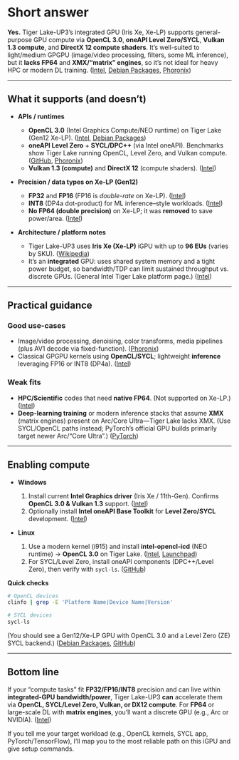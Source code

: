 # Short answer

**Yes.** Tiger Lake-UP3’s integrated GPU (Iris Xe, Xe-LP) supports general-purpose GPU compute via **OpenCL 3.0**, **oneAPI Level Zero/SYCL**, **Vulkan 1.3 compute**, and **DirectX 12 compute shaders**. It’s well-suited to light/medium GPGPU (image/video processing, filters, some ML inference), but it **lacks FP64** and **XMX/“matrix” engines**, so it’s not ideal for heavy HPC or modern DL training. ([Intel][1], [Debian Packages][2], [Phoronix][3])

---

## What it supports (and doesn’t)

* **APIs / runtimes**

  * **OpenCL 3.0** (Intel Graphics Compute/NEO runtime) on Tiger Lake (Gen12 Xe-LP). ([Intel][1], [Debian Packages][2])
  * **oneAPI Level Zero** + **SYCL/DPC++** (via Intel oneAPI). Benchmarks show Tiger Lake running OpenCL, Level Zero, and Vulkan compute. ([GitHub][4], [Phoronix][3])
  * **Vulkan 1.3 (compute)** and **DirectX 12** (compute shaders). ([Intel][1])

* **Precision / data types on Xe-LP (Gen12)**

  * **FP32** and **FP16** (FP16 is *double-rate* on Xe-LP). ([Intel][5])
  * **INT8** (DP4a dot-product) for ML inference–style workloads. ([Intel][5])
  * **No FP64 (double precision)** on Xe-LP; it was **removed** to save power/area. ([Intel][6])

* **Architecture / platform notes**

  * Tiger Lake-UP3 uses **Iris Xe (Xe-LP)** iGPU with up to **96 EUs** (varies by SKU). ([Wikipedia][7])
  * It’s an **integrated** GPU: uses shared system memory and a tight power budget, so bandwidth/TDP can limit sustained throughput vs. discrete GPUs. (General Intel Tiger Lake platform page.) ([Intel][8])

---

## Practical guidance

### Good use-cases

* Image/video processing, denoising, color transforms, media pipelines (plus AV1 decode via fixed-function). ([Phoronix][3])
* Classical GPGPU kernels using **OpenCL/SYCL**; lightweight **inference** leveraging FP16 or INT8 (DP4a). ([Intel][5])

### Weak fits

* **HPC/Scientific** codes that need **native FP64**. (Not supported on Xe-LP.) ([Intel][6])
* **Deep-learning training** or modern inference stacks that assume **XMX** (matrix engines) present on Arc/Core Ultra—Tiger Lake lacks XMX. (Use SYCL/OpenCL paths instead; PyTorch’s official GPU builds primarily target newer Arc/“Core Ultra”.) ([PyTorch][9])

---

## Enabling compute

* **Windows**

  1. Install current **Intel Graphics driver** (Iris Xe / 11th-Gen). Confirms **OpenCL 3.0 & Vulkan 1.3** support. ([Intel][1])
  2. Optionally install **Intel oneAPI Base Toolkit** for **Level Zero/SYCL** development. ([Intel][10])

* **Linux**

  1. Use a modern kernel (i915) and install **intel-opencl-icd** (NEO runtime) → **OpenCL 3.0** on Tiger Lake. ([Intel][11], [Launchpad][12])
  2. For SYCL/Level Zero, install oneAPI components (DPC++/Level Zero), then verify with `sycl-ls`. ([GitHub][4])

**Quick checks**

```bash
# OpenCL devices
clinfo | grep -E 'Platform Name|Device Name|Version'

# SYCL devices
sycl-ls
```

(You should see a Gen12/Xe-LP GPU with OpenCL 3.0 and a Level Zero (ZE) SYCL backend.) ([Debian Packages][2], [GitHub][4])

---

## Bottom line

If your “compute tasks” fit **FP32/FP16/INT8** precision and can live within **integrated-GPU bandwidth/power**, Tiger Lake-UP3 **can** accelerate them via **OpenCL, SYCL/Level Zero, Vulkan, or DX12 compute**. For **FP64** or large-scale DL with **matrix engines**, you’ll want a discrete GPU (e.g., Arc or NVIDIA). ([Intel][1])

If you tell me your target workload (e.g., OpenCL kernels, SYCL app, PyTorch/TensorFlow), I’ll map you to the most reliable path on this iGPU and give setup commands.

[1]: https://www.intel.com/content/www/us/en/support/articles/000005524/graphics.html "Supported APIs for Intel® Graphics"
[2]: https://packages.debian.org/sid/intel-opencl-icd?utm_source=chatgpt.com "Details of package intel-opencl-icd in sid"
[3]: https://www.phoronix.com/review/intel-xe-graphics?utm_source=chatgpt.com "Intel Xe Graphics' Incredible Performance Uplift From ..."
[4]: https://github.com/intel/compute-runtime?utm_source=chatgpt.com "Intel® Graphics Compute Runtime for oneAPI Level Zero ..."
[5]: https://www.intel.com/content/www/us/en/docs/oneapi/optimization-guide-gpu/2023-0/intel-iris-xe-gpu-architecture.html?utm_source=chatgpt.com "Intel® Iris® Xe GPU Architecture"
[6]: https://www.intel.com/content/www/us/en/developer/articles/guide/lp-api-developer-optimization-guide.html?utm_source=chatgpt.com "Intel® Processor Graphics Xᵉ-LP API Developer and Optimization ..."
[7]: https://en.wikipedia.org/wiki/Tiger_Lake?utm_source=chatgpt.com "Tiger Lake"
[8]: https://www.intel.com/content/www/us/en/products/platforms/details/tiger-lake-up3.html?utm_source=chatgpt.com "Tiger Lake UP3: Overview and Technical Documentation"
[9]: https://pytorch.org/blog/intel-gpu-support-pytorch-2-5/?utm_source=chatgpt.com "Intel GPU Support Now Available in PyTorch 2.5"
[10]: https://www.intel.com/content/www/us/en/developer/articles/release-notes/oneapi-dpcpp/2025.html?utm_source=chatgpt.com "Intel® oneAPI DPC++/C++ Compiler Release Notes"
[11]: https://www.intel.com/content/www/us/en/developer/articles/tool/opencl-drivers.html?utm_source=chatgpt.com "OpenCL™ Runtimes for Intel® Processors"
[12]: https://launchpad.net/ubuntu/jammy/%2Bpackage/intel-opencl-icd?utm_source=chatgpt.com "intel-opencl-icd : Jammy (22.04) : Ubuntu - Launchpad"
